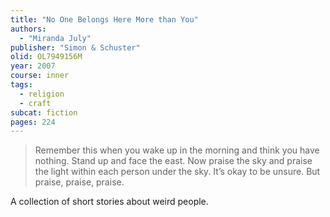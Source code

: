 ```yaml
---
title: "No One Belongs Here More than You"
authors:
  - "Miranda July"
publisher: "Simon & Schuster"
olid: OL7949156M
year: 2007
course: inner
tags:
  - religion
  - craft
subcat: fiction
pages: 224
---
```


> Remember this when you wake up in the morning and think you have nothing. Stand up and face the east. Now praise the sky and praise the light within each person under the sky. It’s okay to be unsure. But praise, praise, praise.

A collection of short stories about weird people.

